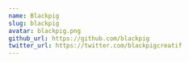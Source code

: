 ```yaml
---
name: Blackpig
slug: blackpig
avatar: blackpig.png
github_url: https://github.com/blackpig
twitter_url: https://twitter.com/blackpigcreatif
---
```

